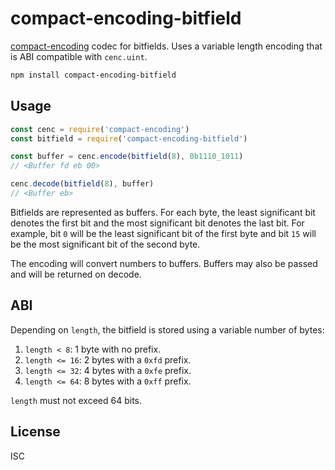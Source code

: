 # compact-encoding-bitfield

[compact-encoding](https://github.com/compact-encoding/compact-encoding) codec for bitfields. Uses a variable length encoding that is ABI compatible with `cenc.uint`.

```sh
npm install compact-encoding-bitfield
```

## Usage

```js
const cenc = require('compact-encoding')
const bitfield = require('compact-encoding-bitfield')

const buffer = cenc.encode(bitfield(8), 0b1110_1011)
// <Buffer fd eb 00>

cenc.decode(bitfield(8), buffer)
// <Buffer eb>
```

Bitfields are represented as buffers. For each byte, the least significant bit denotes the first bit and the most significant bit denotes the last bit. For example, bit `0` will be the least significant bit of the first byte and bit `15` will be the most significant bit of the second byte.

The encoding will convert numbers to buffers. Buffers may also be passed and will be returned on decode.

## ABI

Depending on `length`, the bitfield is stored using a variable number of bytes:

1. `length < 8`: 1 byte with no prefix.
2. `length <= 16`: 2 bytes with a `0xfd` prefix.
3. `length <= 32`: 4 bytes with a `0xfe` prefix.
4. `length <= 64`: 8 bytes with a `0xff` prefix.

`length` must not exceed 64 bits.

## License

ISC
